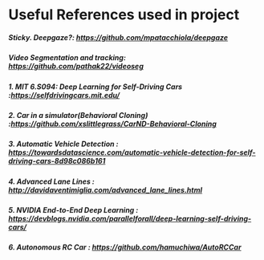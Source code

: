 # Useful References used in project


##### Sticky.  Deepgaze?: https://github.com/mpatacchiola/deepgaze
#####          Video Segmentation and tracking: https://github.com/pathak22/videoseg

##### 1. MIT 6.S094: Deep Learning for Self-Driving Cars :https://selfdrivingcars.mit.edu/
##### 2. Car in a simulator(Behavioral Cloning) :https://github.com/xslittlegrass/CarND-Behavioral-Cloning
##### 3. Automatic Vehicle Detection : https://towardsdatascience.com/automatic-vehicle-detection-for-self-driving-cars-8d98c086b161
##### 4. Advanced Lane Lines : http://davidaventimiglia.com/advanced_lane_lines.html
##### 5. NVIDIA End-to-End Deep Learning  : https://devblogs.nvidia.com/parallelforall/deep-learning-self-driving-cars/
##### 6.  Autonomous RC Car  : https://github.com/hamuchiwa/AutoRCCar
